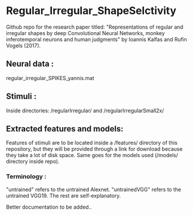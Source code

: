 # Regular_Irregular_ShapeSelctivity

Github repo for the research paper titled:
"Representations of regular and irregular shapes by deep Convolutional Neural Networks, monkey inferotemporal neurons and human judgments" by Ioannis Kalfas and Rufin Vogels (2017).

## Neural data :
regular_irregular_SPIKES_yannis.mat

## Stimuli :
Inside directories: /regularIrregular/ and /regularIrregularSmall2x/

## Extracted features and models: 
Features of stimuli are to be located inside a /features/ directory of this repository, but they will be provided through a link for download because they take a lot of disk space.
Same goes for the models used (/models/ directory inside repo).

### Terminology :
"untrained" refers to the untrained Alexnet.
"untrainedVGG" refers to the untrained VGG19.
The rest are self-explanatory.

Better documentation to be added..